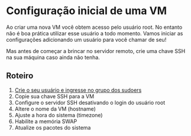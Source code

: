 # Configuração inicial de uma VM

Ao criar uma nova VM você obtem acesso pelo usuário root. No entanto não é boa prática utilizar esse usuário a todo momento. Vamos iniciar as configurações adicionando um usuário para você chamar de seu!

Mas antes de começar a brincar no servidor remoto, crie uma chave SSH na sua máquina caso ainda não tenha.

## Roteiro

1. [Crie o seu usuário e ingresse no grupo dos sudoers](https://github.com/francoisjun/how-to/blob/main/linux/criar_usuario.md)
2. Copie sua chave SSH para a VM
3. Configure o servidor SSH desativando o login do usuário root
4. Altere o nome da VM (hostname)
5. Ajuste a hora do sistema (timezone)
6. Habilite a memória SWAP
7. Atualize os pacotes do sistema
